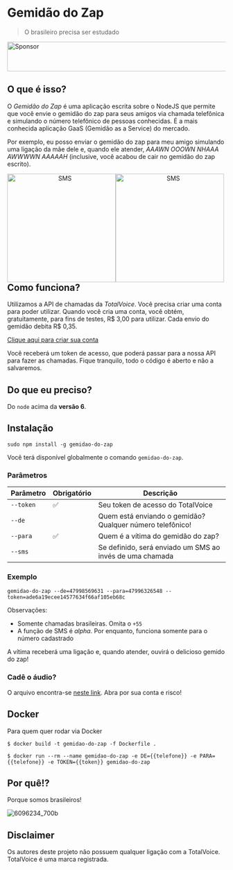 # Gemidão do Zap

> O brasileiro precisa ser estudado

<a href="https://app.codesponsor.io/link/osmbVLutaA7HXKYJpSN5uQYQ/haskellcamargo/gemidao-do-zap" rel="nofollow"><img src="https://app.codesponsor.io/embed/osmbVLutaA7HXKYJpSN5uQYQ/haskellcamargo/gemidao-do-zap.svg" style="width: 888px; height: 68px;" alt="Sponsor" /></a>

## O que é isso?

O _Gemidão do Zap_ é uma aplicação escrita sobre o NodeJS que permite que você
envie o gemidão do zap para seus amigos via chamada telefônica e simulando o
número telefônico de pessoas conhecidas. É a mais conhecida aplicação GaaS 
(Gemidão as a Service) do mercado.

Por exemplo, eu posso enviar o gemidão do zap para meu amigo simulando uma
ligação da mãe dele e, quando ele atender, _AAAWN OOOWN NHAAA AWWWWN AAAAAH_
(inclusive, você acabou de cair no gemidão do zap escrito).

<div align="center" style="float: left">
  <img alt="SMS" width="250" src="https://raw.githubusercontent.com/haskellcamargo/gemidao-do-zap/master/resources/sms.png" /><img alt="SMS" width="250" src="https://raw.githubusercontent.com/haskellcamargo/gemidao-do-zap/master/resources/call.png" />
</div>


## Como funciona?

Utilizamos a API de chamadas da *TotalVoice*. Você precisa criar uma conta
para poder utilizar. Quando você cria uma conta, você obtém, gratuitamente, para
fins de testes, R$ 3,00 para utilizar. Cada envio do gemidão debita R$ 0,35.

[Clique aqui para criar sua conta](https://api2.totalvoice.com.br/painel/signup.php)

Você receberá um token de acesso, que poderá passar para a nossa API para
fazer as chamadas. Fique tranquilo, todo o código é aberto e não a salvaremos.

## Do que eu preciso?

Do `node` acima da **versão 6**.

## Instalação

`sudo npm install -g gemidao-do-zap`

Você terá disponível globalmente o comando `gemidao-do-zap`.

### Parâmetros

| Parâmetro | Obrigatório        | Descrição                                                 |
|-----------|--------------------|-----------------------------------------------------------|
| `--token` | :white_check_mark: | Seu token de acesso do TotalVoice                         |
| `--de`    |                    | Quem está enviando o gemidão? Qualquer número telefônico! |
| `--para`  | :white_check_mark: | Quem é a vítima do gemidão do zap?                        |
| `--sms`   |                    | Se definido, será enviado um SMS ao invés de uma chamada  |

### Exemplo

`gemidao-do-zap --de=47998569631 --para=47996326548 --token=ade6a19ecee14577634f66af105eb68c`

Observações:

- Somente chamadas brasileiras. Omita o `+55`
- A função de SMS é _alpha_. Por enquanto, funciona somente para o número cadastrado

A vítima receberá uma ligação e, quando atender, ouvirá o delicioso gemido do zap!

### Cadê o áudio?

O arquivo encontra-se [neste link](http://prtnsrc.com/2545.mp3). Abra por sua conta e risco!

## Docker

Para quem quer rodar via Docker

```
$ docker build -t gemidao-do-zap -f Dockerfile .
```
```
$ docker run --rm --name gemidao-do-zap -e DE={{telefone}} -e PARA={{telefone}} -e TOKEN={{token}} gemidao-do-zap
```


## Por quê!?

Porque somos brasileiros!

![6096234_700b](https://user-images.githubusercontent.com/1585655/29083653-d40bb660-7c3f-11e7-896c-efd243f32918.jpg)
## Disclaimer

Os autores deste projeto não possuem qualquer ligação com a TotalVoice.
TotalVoice é uma marca registrada.
